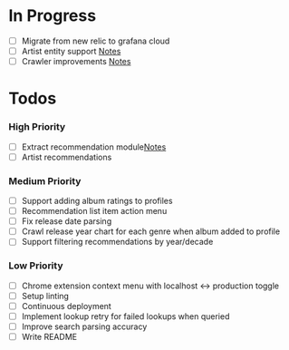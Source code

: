 # In Progress

- [ ] Migrate from new relic to grafana cloud
- [ ] Artist entity support [Notes](notes/artists.md)
- [ ] Crawler improvements [Notes](notes/crawler.md)

# Todos

### High Priority

- [ ] Extract recommendation module[Notes](notes/recommendation-module.md)
- [ ] Artist recommendations

### Medium Priority

- [ ] Support adding album ratings to profiles
- [ ] Recommendation list item action menu
- [ ] Fix release date parsing
- [ ] Crawl release year chart for each genre when album added to profile
- [ ] Support filtering recommendations by year/decade

### Low Priority

- [ ] Chrome extension context menu with localhost <-> production toggle
- [ ] Setup linting
- [ ] Continuous deployment
- [ ] Implement lookup retry for failed lookups when queried
- [ ] Improve search parsing accuracy
- [ ] Write README
